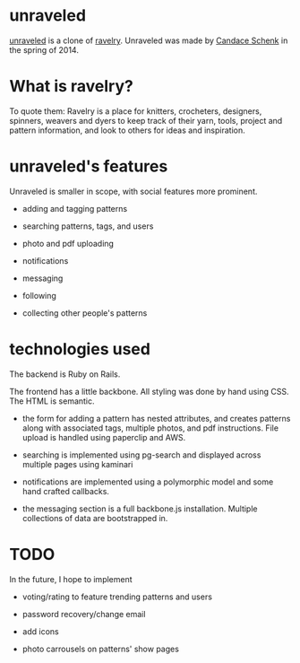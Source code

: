 unraveled
==
[unraveled](unraveled.schenkc.com) is a clone of [ravelry](www.ravelry.com).  Unraveled was made by [Candace Schenk](schenkc.com) in the spring of 2014.


What is ravelry?
===

To quote them: Ravelry is a place for knitters, crocheters, designers, spinners, weavers and dyers to keep track of their yarn, tools, project and pattern information, and look to others for ideas and inspiration.

unraveled's features
===

Unraveled is smaller in scope, with social features more prominent.

* adding and tagging patterns

* searching patterns, tags, and users

* photo and pdf uploading

* notifications

* messaging

* following

* collecting other people's patterns

technologies used
=== 

The backend is Ruby on Rails.

The frontend has a little backbone.  All styling was done by hand using CSS.  The HTML is semantic.

* the form for adding a pattern has nested attributes, and creates patterns along with associated tags, multiple photos, and pdf instructions.  File upload is handled using paperclip and AWS.

* searching is implemented using pg-search and displayed across multiple pages using kaminari

* notifications are implemented using a polymorphic model and some hand crafted callbacks.

* the messaging section is a full backbone.js installation.  Multiple collections of data are bootstrapped in.

TODO
===

In the future, I hope to implement

* voting/rating to feature trending patterns and users

* password recovery/change email

* add icons

* photo carrousels on patterns' show pages
